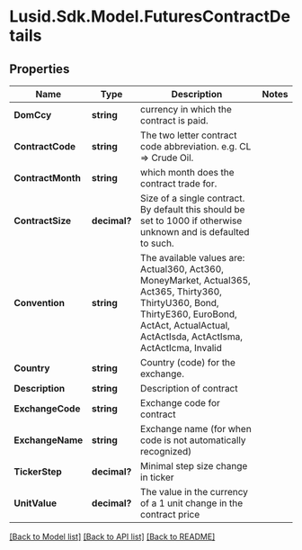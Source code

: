 
# Lusid.Sdk.Model.FuturesContractDetails

## Properties

Name | Type | Description | Notes
------------ | ------------- | ------------- | -------------
**DomCcy** | **string** | currency in which the contract is paid. | 
**ContractCode** | **string** | The two letter contract code abbreviation. e.g. CL &#x3D;&gt; Crude Oil. | 
**ContractMonth** | **string** | which month does the contract trade for. | 
**ContractSize** | **decimal?** | Size of a single contract. By default this should be set to 1000 if otherwise unknown and is defaulted to such. | 
**Convention** | **string** | The available values are: Actual360, Act360, MoneyMarket, Actual365, Act365, Thirty360, ThirtyU360, Bond, ThirtyE360, EuroBond, ActAct, ActualActual, ActActIsda, ActActIsma, ActActIcma, Invalid | 
**Country** | **string** | Country (code) for the exchange. | 
**Description** | **string** | Description of contract | 
**ExchangeCode** | **string** | Exchange code for contract | 
**ExchangeName** | **string** | Exchange name (for when code is not automatically recognized) | 
**TickerStep** | **decimal?** | Minimal step size change in ticker | 
**UnitValue** | **decimal?** | The value in the currency of a 1 unit change in the contract price | 

[[Back to Model list]](../README.md#documentation-for-models)
[[Back to API list]](../README.md#documentation-for-api-endpoints)
[[Back to README]](../README.md)


